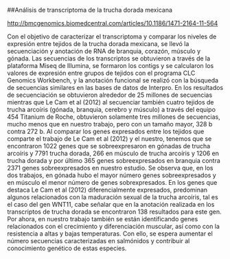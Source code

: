 ##Análisis de transcriptoma de la trucha dorada mexicana


<http://bmcgenomics.biomedcentral.com/articles/10.1186/1471-2164-11-564>

Con el objetivo de caracterizar el transcriptoma y comparar los niveles de expresión entre tejidos de la trucha dorada mexicana, se llevó la secuenciación y anotación de RNA de branquia, corazón, músculo y gónada. Las secuencias de los transcriptos se obtuvieron a través de la plataforma Miseq de Illumina, se formaron los contigs y se calcularon los valores de expresión entre grupos de tejidos con el programa CLC Genomics Workbench, y la anotación funcional se realizó con la búsqueda de secuencias similares en las bases de datos de Interpro. En los resultados de secuenciación se obtuvieron alrededor de 25 millones de secuencias mientras que Le Cam et al (2012) al secuenciar también cuatro tejidos de trucha arcoíris (gónada, branquia, cerebro y músculo) a través del equipo 454 Titanium de Roche, obtuvieron solamente tres millones de secuencias, mucho menos que en nuestro trabajo, pero con un tamaño mayor, 328 b contra 272 b. Al comparar los genes expresados entre los tejidos que comparte el trabajo de Le Cam et al (2012) y el nuestro, tenemos que se encontraron 1022 genes que se sobreexpresaron en gónadas de trucha arcoíris y 7791 trucha dorada, 266 en músculo de trucha arcoíris y 1206 en trucha dorada y por último 365 genes sobreexpresados en branquia contra 2371 genes sobreexpresados en nuestro estudio. Se observa que, en los dos trabajos, en gónada hubo el mayor número genes sobreexpresados y en músculo el menor número de genes sobrexpresados. En los genes que destaca Le Cam et al (2012) diferencialmente expresados, predominan algunos relacionados con la maduración sexual de la trucha arcoíris, tal es el caso del gen WNT11, cabe señalar que en la anotación realizada en los transcriptos de trucha dorada se encontraron 138 resultados para este gen. Por ahora, en nuestro trabajo también se están identificando genes relacionados con el crecimiento y diferenciación muscular, así como con la resistencia a altas y bajas temperaturas. Con ello, se espera aumentar el número secuencias caracterizadas en salmónidos y contribuir al conocimiento genético de estas especies.
